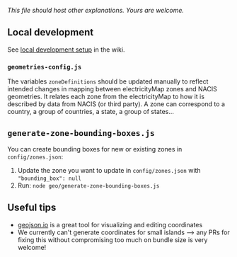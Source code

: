 *This file should host other explanations. Yours are welcome.*

## Local development

See [local development setup](https://github.com/tmrowco/electricitymap-contrib/wiki/Set-up-local-environment#running-the-frontend-map) in the wiki.


### `geometries-config.js`

The variables `zoneDefinitions` should be updated manually to reflect intended changes in mapping between electricityMap zones and NACIS geometries. It relates each zone from the electricityMap to how it is described by data from NACIS (or third party). A zone can correspond to a country, a group of countries, a state, a group of states...


## `generate-zone-bounding-boxes.js`

You can create bounding boxes for new or existing zones in `config/zones.json`:
1) Update the zone you want to update in `config/zones.json` with `"bounding_box": null`
2) Run: `node geo/generate-zone-bounding-boxes.js`

## Useful tips

- [geojson.io](https://geojson.io) is a great tool for visualizing and editing coordinates
- We currently can't generate coordinates for small islands --> any PRs for fixing this without compromising too much on bundle size is very welcome!
